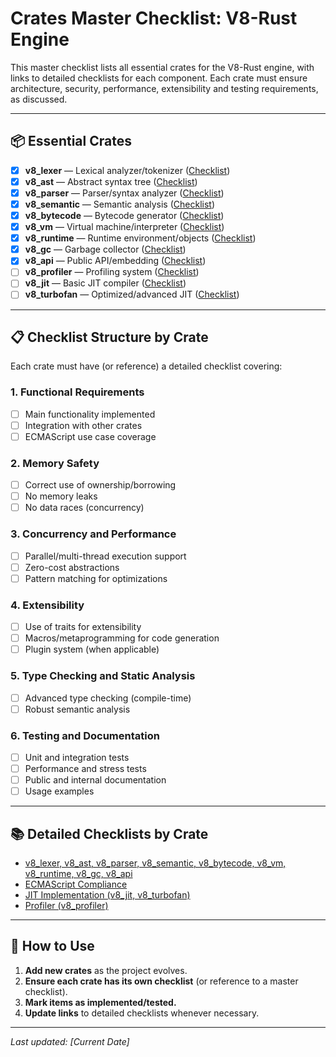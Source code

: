 # Crates Master Checklist: V8-Rust Engine

This master checklist lists all essential crates for the V8-Rust engine, with links to detailed checklists for each component. Each crate must ensure architecture, security, performance, extensibility and testing requirements, as discussed.

---

## 📦 Essential Crates

- [x] **v8_lexer** — Lexical analyzer/tokenizer ([Checklist](./main-checklist.md))
- [x] **v8_ast** — Abstract syntax tree ([Checklist](./main-checklist.md))
- [x] **v8_parser** — Parser/syntax analyzer ([Checklist](./main-checklist.md))
- [x] **v8_semantic** — Semantic analysis ([Checklist](./main-checklist.md))
- [x] **v8_bytecode** — Bytecode generator ([Checklist](./main-checklist.md))
- [x] **v8_vm** — Virtual machine/interpreter ([Checklist](./main-checklist.md))
- [x] **v8_runtime** — Runtime environment/objects ([Checklist](./main-checklist.md))
- [x] **v8_gc** — Garbage collector ([Checklist](./main-checklist.md))
- [x] **v8_api** — Public API/embedding ([Checklist](./main-checklist.md))
- [ ] **v8_profiler** — Profiling system ([Checklist](./profiler-checklist.md))
- [ ] **v8_jit** — Basic JIT compiler ([Checklist](./jit-implementation-checklist.md))
- [ ] **v8_turbofan** — Optimized/advanced JIT ([Checklist](./jit-implementation-checklist.md))

---

## 📋 Checklist Structure by Crate

Each crate must have (or reference) a detailed checklist covering:

### 1. Functional Requirements
- [ ] Main functionality implemented
- [ ] Integration with other crates
- [ ] ECMAScript use case coverage

### 2. Memory Safety
- [ ] Correct use of ownership/borrowing
- [ ] No memory leaks
- [ ] No data races (concurrency)

### 3. Concurrency and Performance
- [ ] Parallel/multi-thread execution support
- [ ] Zero-cost abstractions
- [ ] Pattern matching for optimizations

### 4. Extensibility
- [ ] Use of traits for extensibility
- [ ] Macros/metaprogramming for code generation
- [ ] Plugin system (when applicable)

### 5. Type Checking and Static Analysis
- [ ] Advanced type checking (compile-time)
- [ ] Robust semantic analysis

### 6. Testing and Documentation
- [ ] Unit and integration tests
- [ ] Performance and stress tests
- [ ] Public and internal documentation
- [ ] Usage examples

---

## 📚 Detailed Checklists by Crate

- [v8_lexer, v8_ast, v8_parser, v8_semantic, v8_bytecode, v8_vm, v8_runtime, v8_gc, v8_api](./main-checklist.md)
- [ECMAScript Compliance](./ecmascript-compliance-checklist.md)
- [JIT Implementation (v8_jit, v8_turbofan)](./jit-implementation-checklist.md)
- [Profiler (v8_profiler)](./profiler-checklist.md)

---

## 📝 How to Use

1. **Add new crates** as the project evolves.
2. **Ensure each crate has its own checklist** (or reference to a master checklist).
3. **Mark items as implemented/tested.**
4. **Update links** to detailed checklists whenever necessary.

---

*Last updated: [Current Date]* 